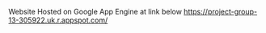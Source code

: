 Website Hosted on Google App Engine at link below
https://project-group-13-305922.uk.r.appspot.com/
